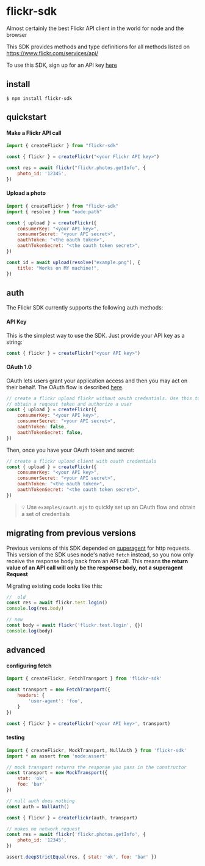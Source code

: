 # flickr-sdk

Almost certainly the best Flickr API client in the world for node and the browser

This SDK provides methods and type definitions for all methods listed on https://www.flickr.com/services/api/

To use this SDK, sign up for an API key [here][api key]

## install

```
$ npm install flickr-sdk
```

## quickstart

#### Make a Flickr API call

```js
import { createFlickr } from "flickr-sdk"

const { flickr } = createFlickr("<your Flickr API key>")

const res = await flickr("flickr.photos.getInfo", {
    photo_id: '12345',
})
```

#### Upload a photo

```js
import { createFlickr } from "flickr-sdk"
import { resolve } from "node:path"

const { upload } = createFlickr({
    consumerKey: "<your API key>",
    consumerSecret: "<your API secret>",
    oauthToken: "<the oauth token>",
    oauthTokenSecret: "<the oauth token secret>",
})

const id = await upload(resolve("example.png"), {
    title: "Works on MY machine!",
})
```

## auth

The Flickr SDK currently supports the following auth methods:

#### API Key

This is the simplest way to use the SDK. Just provide your API key as a string:

```js
const { flickr } = createFlickr("<your API key>")
```
#### OAuth 1.0

OAuth lets users grant your application access and then you may act on
their behalf. The OAuth flow is described [here][oauth].

```js
// create a flickr upload flickr without oauth credentials. Use this to
// obtain a request token and authorize a user
const { upload } = createFlickr({
    consumerKey: "<your API key>",
    consumerSecret: "<your API secret>",
    oauthToken: false,
    oauthTokenSecret: false,
})
```

Then, once you have your OAuth token and secret:

```js
// create a flickr upload client with oauth credentials
const { upload } = createFlickr({
    consumerKey: "<your API key>",
    consumerSecret: "<your API secret>",
    oauthToken: "<the oauth token>",
    oauthTokenSecret: "<the oauth token secret>",
})
```

> 💡 Use `examples/oauth.mjs` to quickly set up an OAuth flow and obtain a
> set of credentials

## migrating from previous versions

Previous versions of this SDK depended on [superagent][superagent] for http
requests. This version of the SDK uses node's native `fetch` instead, so you now
only receive the response body back from an API call. This means **the return
value of an API call will only be the response body, not a superagent Request**

Migrating existing code looks like this:

```js
//  old
const res = await flickr.test.login()
console.log(res.body)

// new
const body = await flickr('flickr.test.login', {})
console.log(body)
```

## advanced

#### configuring fetch

```js
import { createFlickr, FetchTransport } from 'flickr-sdk'

const transport = new FetchTransport({
    headers: {
        'user-agent': 'foo',
    }
})

const { flickr } = createFlickr('<your API key>', transport)
```

#### testing

```js
import { createFlickr, MockTransport, NullAuth } from 'flickr-sdk'
import * as assert from 'node:assert'

// mock transport returns the response you pass in the constructor
const transport = new MockTransport({
    stat: 'ok',
    foo: 'bar'
})

// null auth does nothing
const auth = NullAuth()

const { flickr } = createFlickr(auth, transport)

// makes no network request
const res = await flickr('flickr.photos.getInfo', {
    photo_id: '12345',
})

assert.deepStrictEqual(res, { stat: 'ok', foo: 'bar' })
```

[api key]: https://www.flickr.com/services/apps/create/
[oauth]: https://www.flickr.com/services/api/auth.oauth.html
[superagent]: https://github.com/ladjs/superagent/
